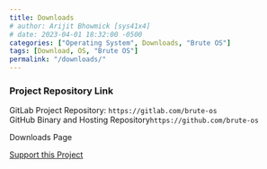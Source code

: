 ```yaml
---
title: Downloads
# author: Arijit Bhowmick [sys41x4]
# date: 2023-04-01 18:32:00 -0500
categories: ["Operating System", Downloads, "Brute OS"]
tags: [Download, OS, "Brute OS"]
permalink: "/downloads/"
---
```

### Project Repository Link
GitLab Project Repository: `https://gitlab.com/brute-os`<br>
GitHub Binary and Hosting Repository`https://github.com/brute-os`

Downloads Page

<a href="/donate/">Support this Project</a>
